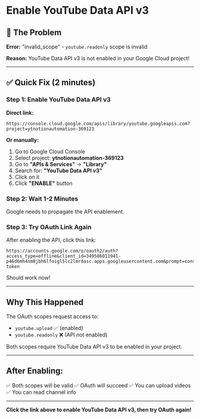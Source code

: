 # Enable YouTube Data API v3

## 🚨 The Problem

**Error:** "invalid_scope" - `youtube.readonly` scope is invalid

**Reason:** YouTube Data API v3 is not enabled in your Google Cloud project!

---

## ✅ Quick Fix (2 minutes)

### Step 1: Enable YouTube Data API v3

**Direct link:**

```
https://console.cloud.google.com/apis/library/youtube.googleapis.com?project=ytnotionautomation-369123
```

**Or manually:**

1. Go to Google Cloud Console
2. Select project: **ytnotionautomation-369123**
3. Go to **"APIs & Services"** → **"Library"**
4. Search for: **"YouTube Data API v3"**
5. Click on it
6. Click **"ENABLE"** button

### Step 2: Wait 1-2 Minutes

Google needs to propagate the API enablement.

### Step 3: Try OAuth Link Again

After enabling the API, click this link:

```
https://accounts.google.com/o/oauth2/auth?access_type=offline&client_id=349586011941-p46d6mh4nm8jbh6lfoigl5lc2lmrdasc.apps.googleusercontent.com&prompt=consent&redirect_uri=https%3A%2F%2Flocalhost%3A8080&response_type=code&scope=https%3A%2F%2Fwww.googleapis.com%2Fauth%2Fyoutube.upload+https%3A%2F%2Fwww.googleapis.com%2Fauth%2Fyoutube.readonly&state=state-token
```

Should work now!

---

## Why This Happened

The OAuth scopes request access to:

- `youtube.upload` ✅ (enabled)
- `youtube.readonly` ❌ (API not enabled)

Both scopes require YouTube Data API v3 to be enabled in your project.

---

## After Enabling:

✅ Both scopes will be valid
✅ OAuth will succeed
✅ You can upload videos
✅ You can read channel info

---

**Click the link above to enable YouTube Data API v3, then try OAuth again!**
